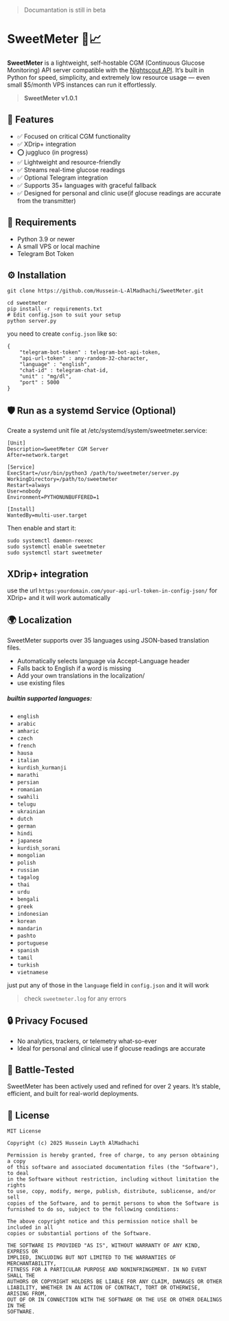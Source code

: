 
> Documantation is still in beta

# SweetMeter 🍬📈 

**SweetMeter** is a lightweight, self-hostable CGM (Continuous Glucose Monitoring) API server compatible with the [Nightscout API](https://github.com/nightscout/cgm-remote-monitor). It’s built in Python for speed, simplicity, and extremely low resource usage — even small $5/month VPS instances can run it effortlessly.

> **SweetMeter v1.0.1**

## 🚀 Features

- ✅ Focused on critical CGM functionality  
- ✅ XDrip+ integration
- ⭕ juggluco (in progress)
- ✅ Lightweight and resource-friendly  
- ✅ Streams real-time glucose readings  
- ✅ Optional Telegram integration  
- ✅ Supports 35+ languages with graceful fallback  
- ✅ Designed for personal and clinic use(if glocuse readings are accurate from the transmitter)

## 🧰 Requirements

- Python 3.9 or newer  
- A small VPS or local machine  
- Telegram Bot Token

## ⚙️ Installation

```
git clone https://github.com/Hussein-L-AlMadhachi/SweetMeter.git

cd sweetmeter
pip install -r requirements.txt
# Edit config.json to suit your setup
python server.py
```
you need to create `config.json` like so:
```
{
    "telegram-bot-token" : telegram-bot-api-token,
    "api-url-token" : any-random-32-character,
    "language" : "english",
    "chat-id" : telegram-chat-id,
    "unit" : "mg/dl",
    "port" : 5000
}
```

## 🛡️ Run as a systemd Service (Optional)

Create a systemd unit file at /etc/systemd/system/sweetmeter.service:
```
[Unit]
Description=SweetMeter CGM Server
After=network.target

[Service]
ExecStart=/usr/bin/python3 /path/to/sweetmeter/server.py
WorkingDirectory=/path/to/sweetmeter
Restart=always
User=nobody
Environment=PYTHONUNBUFFERED=1

[Install]
WantedBy=multi-user.target
```
Then enable and start it:
```
sudo systemctl daemon-reexec  
sudo systemctl enable sweetmeter  
sudo systemctl start sweetmeter  
```

## XDrip+ integration

use the url `https:yourdomain.com/your-api-url-token-in-config-json/` for XDrip+ and it will work automatically

## 🌍 Localization

SweetMeter supports over 35 languages using JSON-based translation files.

- Automatically selects language via Accept-Language header  
- Falls back to English if a word is missing  
- Add your own translations in the localization/
- use existing files

##### builtin supported languages:
* `english`
* `arabic`
* `amharic`
* `czech`
* `french`
* `hausa`
* `italian`
* `kurdish_kurmanji`
* `marathi`
* `persian`
* `romanian`
* `swahili`
* `telugu`
* `ukrainian`
* `dutch`
* `german`
* `hindi`
* `japanese`
* `kurdish_sorani`
* `mongolian`
* `polish`
* `russian`
* `tagalog`
* `thai`
* `urdu`
* `bengali`
* `greek`
* `indonesian`
* `korean`
* `mandarin`
* `pashto`
* `portuguese`
* `spanish`
* `tamil`
* `turkish`
* `vietnamese`

just put any of those in the `language` field in `config.json` and it will work

> check `sweetmeter.log` for any errors


## 🔒 Privacy Focused

- No analytics, trackers, or telemetry what-so-ever
- Ideal for personal and clinical use if glocuse readings are accurate  

## 🧪 Battle-Tested

SweetMeter has been actively used and refined for over 2 years. It’s stable, efficient, and built for real-world deployments.

## 📄 License

```
MIT License

Copyright (c) 2025 Hussein Layth AlMadhachi

Permission is hereby granted, free of charge, to any person obtaining a copy
of this software and associated documentation files (the "Software"), to deal
in the Software without restriction, including without limitation the rights
to use, copy, modify, merge, publish, distribute, sublicense, and/or sell
copies of the Software, and to permit persons to whom the Software is
furnished to do so, subject to the following conditions:

The above copyright notice and this permission notice shall be included in all
copies or substantial portions of the Software.

THE SOFTWARE IS PROVIDED "AS IS", WITHOUT WARRANTY OF ANY KIND, EXPRESS OR
IMPLIED, INCLUDING BUT NOT LIMITED TO THE WARRANTIES OF MERCHANTABILITY,
FITNESS FOR A PARTICULAR PURPOSE AND NONINFRINGEMENT. IN NO EVENT SHALL THE
AUTHORS OR COPYRIGHT HOLDERS BE LIABLE FOR ANY CLAIM, DAMAGES OR OTHER
LIABILITY, WHETHER IN AN ACTION OF CONTRACT, TORT OR OTHERWISE, ARISING FROM,
OUT OF OR IN CONNECTION WITH THE SOFTWARE OR THE USE OR OTHER DEALINGS IN THE
SOFTWARE.
```


